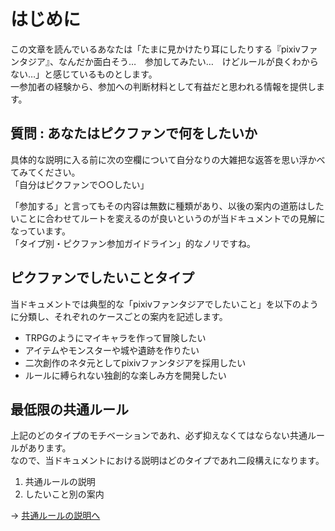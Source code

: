 # はじめに
この文章を読んでいるあなたは「たまに見かけたり耳にしたりする『pixivファンタジア』、なんだか面白そう…　参加してみたい…　けどルールが良くわからない…」と感じているものとします。  
一参加者の経験から、参加への判断材料として有益だと思われる情報を提供します。

## 質問 : あなたはピクファンで何をしたいか
具体的な説明に入る前に次の空欄について自分なりの大雑把な返答を思い浮かべてみてください。  
「自分はピクファンで○○したい」  

「参加する」と言ってもその内容は無数に種類があり、以後の案内の道筋はしたいことに合わせてルートを変えるのが良いというのが当ドキュメントでの見解になっています。  
「タイプ別・ピクファン参加ガイドライン」的なノリですね。

## ピクファンでしたいことタイプ
当ドキュメントでは典型的な「pixivファンタジアでしたいこと」を以下のように分類し、それぞれのケースごとの案内を記述します。

* TRPGのようにマイキャラを作って冒険したい
* アイテムやモンスターや城や遺跡を作りたい
* 二次創作のネタ元としてpixivファンタジアを採用したい
* ルールに縛られない独創的な楽しみ方を開発したい

## 最低限の共通ルール
上記のどのタイプのモチベーションであれ、必ず抑えなくてはならない共通ルールがあります。  
なので、当ドキュメントにおける説明はどのタイプであれ二段構えになります。

1. 共通ルールの説明
2. したいこと別の案内

→ [共通ルールの説明へ](01_basic_rule.md)
